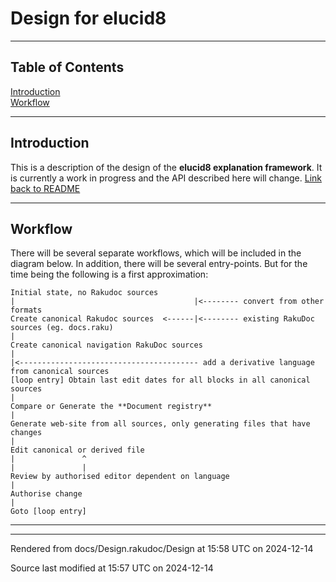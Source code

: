 
# Design for elucid8

----

## Table of Contents

<a href="#Introduction">Introduction</a>   
<a href="#Workflow">Workflow</a>   



----

## Introduction<div id="Introduction"> </div>
<span class="para" id="fa45dfb"></span>This is a description of the design of the **elucid8 explanation framework**. It is currently a work in progress and the API described here will change. [Link back to README](README.txt) 


----

## Workflow<div id="Workflow"> </div>
<span class="para" id="7c74ec9"></span>There will be several separate workflows, which will be included in the diagram below. In addition, there will be several entry-points. But for the time being the following is a first approximation: 


```
Initial state, no Rakudoc sources
|                                        |<-------- convert from other formats
Create canonical Rakudoc sources  <------|<-------- existing RakuDoc sources (eg. docs.raku)
|
Create canonical navigation RakuDoc sources
|
|<---------------------------------------- add a derivative language from canonical sources
[loop entry] Obtain last edit dates for all blocks in all canonical sources
|
Compare or Generate the **Document registry**
|
Generate web-site from all sources, only generating files that have changes
|
Edit canonical or derived file
|               ^
|               |
Review by authorised editor dependent on language
|
Authorise change
|
Goto [loop entry]
```




----

----

Rendered from docs/Design.rakudoc/Design at 15:58 UTC on 2024-12-14

Source last modified at 15:57 UTC on 2024-12-14

